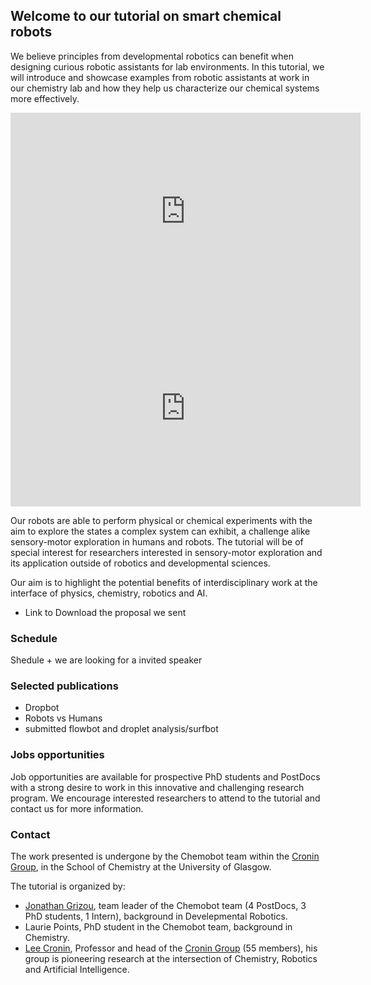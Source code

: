 ## Welcome to our tutorial on smart chemical robots

We believe principles from developmental robotics can benefit when designing curious robotic assistants for lab environments. In this tutorial, we will introduce and showcase examples from robotic assistants at work in our chemistry lab and how they help us characterize our chemical systems more effectively. 

<iframe width="560" height="315" src="https://www.youtube.com/embed/7cb3stRmBW0?ecver=1" frameborder="0" allowfullscreen></iframe>

<iframe width="560" height="315" src="https://www.youtube.com/embed/OUUUWNLt8Iw?ecver=1" frameborder="0" allowfullscreen></iframe>

Our robots are able to perform physical or chemical experiments with the aim to explore the states a complex system can exhibit, a challenge alike sensory-motor exploration in humans and robots. The tutorial will be of special interest for researchers interested in sensory-motor exploration and its application outside of robotics and developmental sciences.

Our aim is to highlight the potential benefits of interdisciplinary work at the interface of physics, chemistry, robotics and AI.

- Link to Download the proposal we sent

### Schedule

Shedule + we are looking for a invited speaker

### Selected publications

- Dropbot
- Robots vs Humans
- submitted flowbot and droplet analysis/surfbot

### Jobs opportunities

Job opportunities are available for prospective PhD students and PostDocs with a strong desire to work in this innovative and challenging research program. We encourage interested researchers to attend to the tutorial and contact us for more information.

### Contact

The work presented is undergone by the Chemobot team within the [Cronin Group](http://www.chem.gla.ac.uk/cronin/), in the School of Chemistry at the University of Glasgow.

The tutorial is organized by:

- [Jonathan Grizou](http://jgrizou.com/), team leader of the Chemobot team (4 PostDocs, 3 PhD students, 1 Intern), background in Develepmental Robotics.
- Laurie Points, PhD student in the Chemobot team, background in Chemistry.
- [Lee Cronin](http://www.chem.gla.ac.uk/cronin/members/Lee/), Professor and head of the [Cronin Group](http://www.chem.gla.ac.uk/cronin/) (55 members), his group is pioneering research at the intersection of Chemistry, Robotics and Artificial Intelligence.
